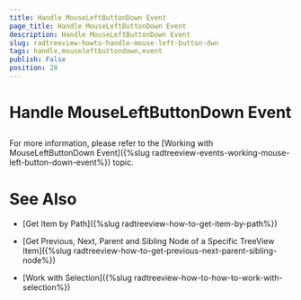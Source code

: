 ```yaml
---
title: Handle MouseLeftButtonDown Event
page_title: Handle MouseLeftButtonDown Event
description: Handle MouseLeftButtonDown Event
slug: radtreeview-howto-handle-mouse-left-button-dwn
tags: handle,mouseleftbuttondown,event
publish: False
position: 28
---
```


# Handle MouseLeftButtonDown Event



## 

For more information, please refer to the [Working with MouseLeftButtonDown Event]({%slug radtreeview-events-working-mouse-left-button-down-event%}) topic. 

# See Also

 * [Get Item by Path]({%slug radtreeview-how-to-get-item-by-path%})

 * [Get Previous, Next, Parent and Sibling Node of a Specific TreeView Item]({%slug radtreeview-how-to-get-previous-next-parent-sibling-node%})

 * [Work with Selection]({%slug radtreeview-how-to-how-to-work-with-selection%})
